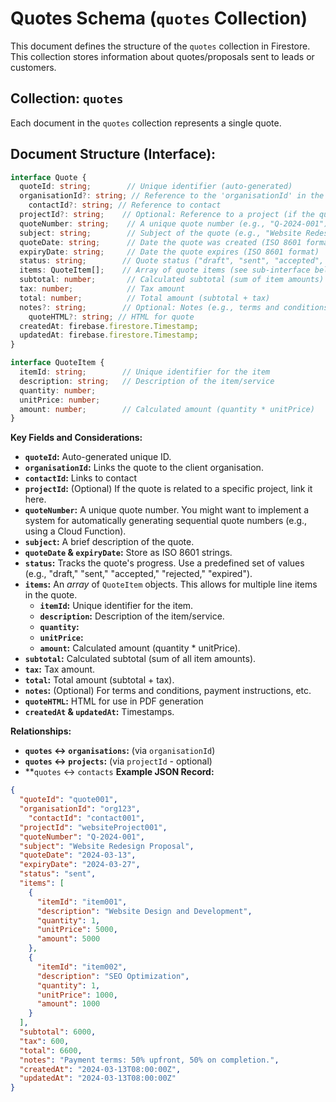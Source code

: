 # Quotes Schema (`quotes` Collection)

This document defines the structure of the `quotes` collection in Firestore. This collection stores information about quotes/proposals sent to leads or customers.

## Collection: `quotes`

Each document in the `quotes` collection represents a single quote.

## Document Structure (Interface):

```typescript
interface Quote {
  quoteId: string;        // Unique identifier (auto-generated)
  organisationId?: string; // Reference to the 'organisationId' in the 'organisations' collection (if applicable)
    contactId?: string; // Reference to contact
  projectId?: string;    // Optional: Reference to a project (if the quote is for a specific project)
  quoteNumber: string;    // A unique quote number (e.g., "Q-2024-001") - You might auto-generate this
  subject: string;        // Subject of the quote (e.g., "Website Redesign Proposal")
  quoteDate: string;      // Date the quote was created (ISO 8601 format)
  expiryDate: string;     // Date the quote expires (ISO 8601 format)
  status: string;        // Quote status ("draft", "sent", "accepted", "rejected", "expired")
  items: QuoteItem[];    // Array of quote items (see sub-interface below)
  subtotal: number;       // Calculated subtotal (sum of item amounts)
  tax: number;            // Tax amount
  total: number;          // Total amount (subtotal + tax)
  notes?: string;        // Optional: Notes (e.g., terms and conditions)
    quoteHTML?: string; // HTML for quote
  createdAt: firebase.firestore.Timestamp;
  updatedAt: firebase.firestore.Timestamp;
}

interface QuoteItem {
  itemId: string;        // Unique identifier for the item
  description: string;   // Description of the item/service
  quantity: number;
  unitPrice: number;
  amount: number;        // Calculated amount (quantity * unitPrice)
}
```

**Key Fields and Considerations:**

*   **`quoteId`:** Auto-generated unique ID.
*   **`organisationId`:**  Links the quote to the client organisation.
*  **`contactId`:** Links to contact
*   **`projectId`:** (Optional) If the quote is related to a specific project, link it here.
*   **`quoteNumber`:** A unique quote number. You might want to implement a system for automatically generating sequential quote numbers (e.g., using a Cloud Function).
*   **`subject`:** A brief description of the quote.
*   **`quoteDate` & `expiryDate`:**  Store as ISO 8601 strings.
*   **`status`:**  Tracks the quote's progress.  Use a predefined set of values (e.g., "draft," "sent," "accepted," "rejected," "expired").
*   **`items`:** An *array* of `QuoteItem` objects.  This allows for multiple line items in the quote.
    *   **`itemId`:**  Unique identifier for the item.
    *   **`description`:** Description of the item/service.
    *   **`quantity`:**
    *   **`unitPrice`:**
    *   **`amount`:** Calculated amount (quantity * unitPrice).
*   **`subtotal`:** Calculated subtotal (sum of all item amounts).
*   **`tax`:**  Tax amount.
*   **`total`:** Total amount (subtotal + tax).
*   **`notes`:** (Optional)  For terms and conditions, payment instructions, etc.
*  **`quoteHTML`:** HTML for use in PDF generation
*   **`createdAt` & `updatedAt`:** Timestamps.

**Relationships:**

*   **`quotes` ↔️ `organisations`:** (via `organisationId`)
*   **`quotes` ↔️ `projects`:** (via `projectId` - optional)
*  **`quotes` ↔️ `contacts`
**Example JSON Record:**

```json
{
  "quoteId": "quote001",
  "organisationId": "org123",
    "contactId": "contact001",
  "projectId": "websiteProject001",
  "quoteNumber": "Q-2024-001",
  "subject": "Website Redesign Proposal",
  "quoteDate": "2024-03-13",
  "expiryDate": "2024-03-27",
  "status": "sent",
  "items": [
    {
      "itemId": "item001",
      "description": "Website Design and Development",
      "quantity": 1,
      "unitPrice": 5000,
      "amount": 5000
    },
    {
      "itemId": "item002",
      "description": "SEO Optimization",
      "quantity": 1,
      "unitPrice": 1000,
      "amount": 1000
    }
  ],
  "subtotal": 6000,
  "tax": 600,
  "total": 6600,
  "notes": "Payment terms: 50% upfront, 50% on completion.",
  "createdAt": "2024-03-13T08:00:00Z",
  "updatedAt": "2024-03-13T08:00:00Z"
}
```